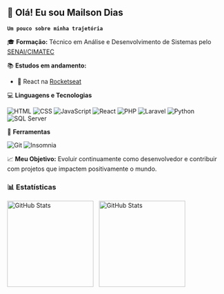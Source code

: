 <!--
**diasmailson/diasmailson** is a ✨ _special_ ✨ repository because its `README.md` (this file) appears on your GitHub profile.

Here are some ideas to get you started:

- 🔭 I’m currently working on ...
- 🌱 I’m currently learning ...
- 👯 I’m looking to collaborate on ...
- 🤔 I’m looking for help with ...
- 💬 Ask me about ...
- 📫 How to reach me: ...
- 😄 Pronouns: ...
- ⚡ Fun fact: ...
-->

<!--#  Mailson Dias-->


## 👋 Olá! Eu sou Mailson Dias
**`Um pouco sobre minha trajetória`**

🎓 **Formação:** Técnico em Análise e Desenvolvimento de Sistemas pelo [SENAI/CIMATEC](https://www.senaicimatec.com.br/)
<br/>

📚 **Estudos em andamento:**
- 🚀 React na [Rocketseat](https://www.rocketseat.com.br/)


💻 **Linguagens e Tecnologias**

![HTML](https://img.shields.io/badge/-HTML5-E34F26?style=flat&logo=html5&logoColor=white)
![CSS](https://img.shields.io/badge/-CSS3-1572B6?style=flat&logo=css3&logoColor=white)
![JavaScript](https://img.shields.io/badge/-JavaScript-F7DF1E?style=flat&logo=javascript&logoColor=black)
![React](https://img.shields.io/badge/-React-61DAFB?style=flat&logo=react&logoColor=black)
![PHP](https://img.shields.io/badge/-PHP-777BB4?style=flat&logo=php&logoColor=white)
![Laravel](https://img.shields.io/badge/-Laravel-FF2D20?style=flat&logo=laravel&logoColor=white)
![Python](https://img.shields.io/badge/-Python-3776AB?style=flat&logo=python&logoColor=white)
![SQL Server](https://img.shields.io/badge/-SQL%20Server-CC2927?style=flat&logo=microsoftsqlserver&logoColor=white)

🧰 **Ferramentas**

![Git](https://img.shields.io/badge/-Git-F05032?style=flat&logo=git&logoColor=white)
![Insomnia](https://img.shields.io/badge/-Insomnia-4000BF?style=flat&logo=insomnia&logoColor=white)


📈 **Meu Objetivo:** Evoluir continuamente como desenvolvedor e contribuir com projetos que impactem positivamente o mundo.
<br/>

### 📊 Estatísticas

<p>
  <img 
    align="left" 
    alt="GitHub Stats" 
    height="200" 
    style="padding-right: 10px;" 
    src="https://github-readme-stats.vercel.app/api?username=diasmailson&show_icons=true&theme=light&include_all_commits=true&locale=pt-br" 
  />

<img 
      align="left" 
      alt="GitHub Stats" 
      height="200" 
      src="https://github-readme-stats.vercel.app/api/top-langs/?username=diasmailson&theme=light&layout=compact&custom_title=Tecnologias&langs_count=9" 
  />

</p>

